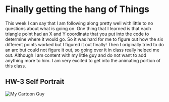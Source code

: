 # Finally getting the hang of Things

This week I can say that I am following along pretty well with little to no questions about what is going on. One thing that I learned is that each triangle point had an X and Y coordinate that you put into the code to determine where it would go. So it was hard for me to figure out how the six different points worked but I figured it out finally! Then I originally tried to do an arc but could not figure it out, so going over it in class really helped me out. Although I am content with my little guy and do not want to add anything more to him. I am very excited to get into the animating portion of this class.

## HW-3 Self Portrait

![My Cartoon Guy](https://www.Audie-12.github.io/HW-3)
